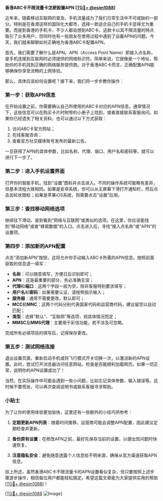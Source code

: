 **香港ABC卡不限流量卡怎麽設置APN [[TG💪+ @esim1088](https://t.me/s/esim1088)]**

近年来，随着移动互联网的普及，手机流量成为了我们日常生活中不可或缺的一部分。特别是在香港这样的国际化大都市，选择一款适合自己的手机卡显得尤为重要。而提到香港的手机卡，不少人都会想到ABC卡。这款卡以其不限流量的特点吸引了众多用户，但同时也有一些朋友在使用过程中遇到了设置APN的问题。今天，我们就来聊聊如何正确地为香港ABC卡配置APN。

首先，我们需要了解什么是APN。APN（Access Point Name）即接入点名称，是手机连接到互联网时必须提供的网络标识符。简单来说，它就像是一个地址，帮助你的手机找到正确的网络服务提供商。对于香港ABC卡而言，正确配置APN能够确保你享受流畅的上网体验。

那么，具体应该如何设置呢？接下来，我们将一步步教你操作：

### 第一步：获取APN信息

在开始设置之前，你需要确认自己所使用的ABC卡对应的APN信息。通常情况下，这些信息可以在购买卡片时附带的小册子上找到，或者直接联系客服询问。如果你已经遗失了相关资料，也可以通过以下方式获取：

1. 访问ABC卡官方网站；
2. 在线客服咨询；
3. 查看官方社交媒体账号发布的最新公告。

一旦获得了APN的具体参数，比如名称、代理、端口、用户名和密码等，就可以进行下一步了。

### 第二步：进入手机设置界面

打开你的智能手机，找到“设置”图标并点击进入。不同的操作系统可能略有差异，但基本流程大致相同。如果是安卓系统，你可以从主屏幕下滑打开通知栏，然后点击齿轮状图标；如果是苹果iOS系统，则需要点击“设置”应用。

### 第三步：查找移动网络选项

继续往下滑动，直到看到“网络与互联网”或类似的选项。在这里，你应该能找到“移动网络”或者“蜂窝数据”的入口。点击进入后，寻找“接入点名称”或“APN”的设置项。

### 第四步：添加新的APN配置

点击“添加新APN”按钮，这将允许你手动输入ABC卡所需的APN信息。按照前面获取的信息逐一填写：

- **名称**：可以随意填写，方便日后识别即可；
- **APN**：这是最重要的部分，务必准确无误；
- **代理**和**端口**：这两个字段一般为空，除非客服特别要求填写；
- **用户名**和**密码**：如果需要认证，请按照指示输入；
- **服务器**：通常不需要更改，默认即可；
- **MCC**和**MNC**：这两个代码分别代表国家代码和运营商代码，建议留空以自动匹配；
- **类型**：选择“默认”、“互联网”等选项，视具体情况而定；
- **MMSC**及**MMS代理**：主要用于彩信功能，若不涉及可忽略。

完成所有必填项目的填写后，记得保存更改。

### 第五步：测试网络连接

退出设置页面，重新启动手机或将飞行模式开关切换一次，以激活新的APN设置。此时，尝试打开浏览器访问任意网站，检查是否能顺利加载网页。如果一切正常，说明你的APN设置成功了！

当然，在实际操作中可能会遇到一些小问题，比如忘记具体参数、输入错误等。这时候不要慌张，可以再次查阅说明书或联系客服寻求帮助。

### 小贴士

为了让你的使用体验更加愉快，这里还有一些额外的小技巧供参考：

1. **定期更新APN列表**：随着时间推移，运营商可能会调整APN配置，因此建议定期检查并更新。
   
2. **备份原有设置**：在修改APN之前，最好先保存当前的设置，以便出现问题时快速恢复。

3. **注意隐私安全**：避免随意透露个人信息给不明来源，确保从官方渠道获取APN信息。

综上所述，虽然香港ABC卡不限流量卡的APN设置看似复杂，但只要按照上述步骤逐步操作，相信每位用户都能轻松搞定。希望这篇文章能为大家提供实用的帮助[[TG💪+ @esim1088](https://t.me/s/esim1088)]！

[[TG💪+ @esim1088](https://t.me/s/esim1088) ![Image](https://i.postimg.cc/4NQfJmqS/Snipaste-2025-05-13-00-14-12.png)]